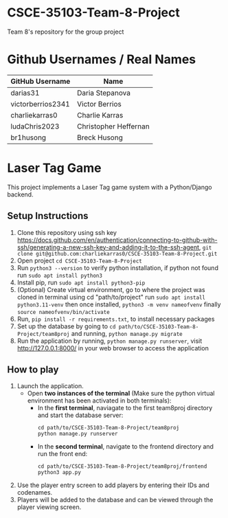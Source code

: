 # CSCE-35103-Team-8-Project
Team 8's repository for the group project

# Github Usernames / Real Names
| GitHub Username   | Name   |
|------------|------------|
| darias31 | Daria Stepanova |
| victorberrios2341 | Victor Berrios |
| charliekarras0 | Charlie Karras |
| ludaChris2023 | Christopher Heffernan|
| br1husong | Breck Husong |

# Laser Tag Game

This project implements a Laser Tag game system with a Python/Django backend.

## Setup Instructions

1. Clone this repository using ssh key https://docs.github.com/en/authentication/connecting-to-github-with-ssh/generating-a-new-ssh-key-and-adding-it-to-the-ssh-agent, ```git clone git@github.com:charliekarras0/CSCE-35103-Team-8-Project.git```
2. Open project ```cd CSCE-35103-Team-8-Project```
3. Run ```python3 --version``` to verify python installation, if python not found run
```sudo apt install python3```
4. Install pip, run
```sudo apt install python3-pip```
5. (Optional) Create virtual environment, go to where the project was cloned in terminal using cd "path/to/project"
      run
   ```sudo apt install python3.11-venv```
      then once installed,
   ```python3 -m venv nameofvenv```
      finally
   ```source nameofvenv/bin/activate```
6. Run, ```pip install -r requirements.txt```, to install necessary packages
7. Set up the database by going to ```cd path/to/CSCE-35103-Team-8-Project/team8proj``` and running, ```python manage.py migrate```
9. Run the application by running, ```python manage.py runserver```, visit http://127.0.0.1:8000/ in your web browser to access the application

## How to play
1. Launch the application.
   - Open **two instances of the terminal** (Make sure the python virtual environment has been activated in both terminals):
     - In the **first terminal**, naviagate to the first team8proj directory and start the database server:
       ```
       cd path/to/CSCE-35103-Team-8-Project/team8proj
       python manage.py runserver
       ```
     - In the **second terminal**, navigate to the frontend directory and run the front end:
       ```
       cd path/to/CSCE-35103-Team-8-Project/team8proj/frontend
       python3 app.py
       ```
2. Use the player entry screen to add players by entering their IDs and codenames.
3. Players will be added to the database and can be viewed through the player viewing screen.

